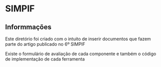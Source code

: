 # SIMPIF
## Informmações
Este diretório foi criado com o intuito de inserir documentos que fazem parte do artigo publicado no 6º SIMPIF

Existe o formulário de avaliação de cada componente e também o código de implementação de cada ferramenta

